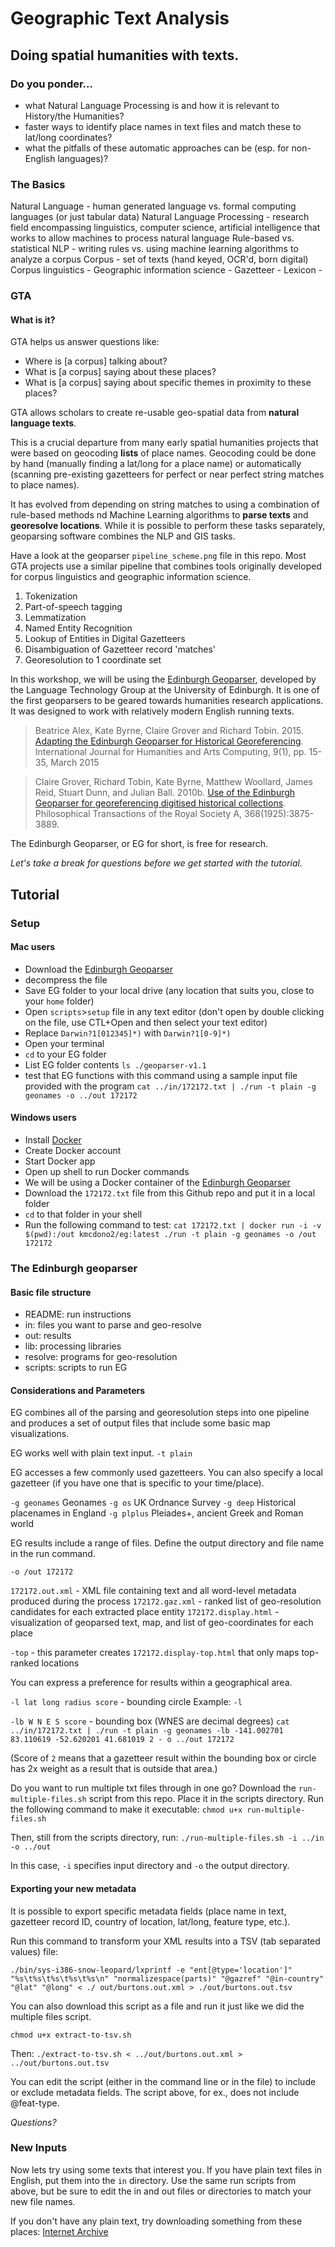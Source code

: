 # Geographic Text Analysis
## Doing spatial humanities with texts.

### Do you ponder...

- what Natural Language Processing is and how it is relevant to History/the Humanities?
- faster ways to identify place names in text files and match these to lat/long coordinates?
- what the pitfalls of these automatic approaches can be (esp. for non-English languages)?

### The Basics

Natural Language - human generated language vs. formal computing languages (or just tabular data)
Natural Language Processing - research field encompassing linguistics, computer science, artificial intelligence that works to allow machines to process natural language
Rule-based vs. statistical NLP - writing rules vs. using machine learning algorithms to analyze a corpus
Corpus - set of texts (hand keyed, OCR'd, born digital)
Corpus linguistics -
Geographic information science -
Gazetteer -
Lexicon -



### GTA
#### What is it?
GTA helps us answer questions like:

- Where is [a corpus] talking about?
- What is [a corpus] saying about these places?
- What is [a corpus] saying about specific themes in proximity to these places?

GTA allows scholars to create re-usable geo-spatial data from **natural language texts**.

This is a crucial departure from many early spatial humanities projects that were based on geocoding **lists** of place names. Geocoding could be done by hand (manually finding a lat/long for a place name) or automatically (scanning pre-existing gazetteers for perfect or near perfect string matches to place names).

It has evolved from depending on string matches to using a combination of rule-based methods nd Machine Learning algorithms to **parse texts** and **georesolve locations**. While it is possible to perform these tasks separately, geoparsing software combines the NLP and GIS tasks.

Have a look at the geoparser `pipeline_scheme.png` file in this repo. Most GTA projects use a similar pipeline that combines tools originally developed for corpus linguistics and geographic information science.

1. Tokenization
2. Part-of-speech tagging
3. Lemmatization
4. Named Entity Recognition
5. Lookup of Entities in Digital Gazetteers
6. Disambiguation of Gazetteer record 'matches'
7. Georesolution to 1 coordinate set

In this workshop, we will be using the [Edinburgh Geoparser](https://www.ltg.ed.ac.uk/software/geoparser/), developed by the Language Technology Group at the University of Edinburgh. It is one of the first geoparsers to be geared towards humanities research applications. It was designed to work with relatively modern English running texts.

> Beatrice Alex, Kate Byrne, Claire Grover and Richard Tobin. 2015. [Adapting the Edinburgh Geoparser for Historical Georeferencing](https://www.euppublishing.com/doi/pdfplus/10.3366/ijhac.2015.0136). International Journal for Humanities and Arts Computing, 9(1), pp. 15-35, March 2015

> Claire Grover, Richard Tobin, Kate Byrne, Matthew Woollard, James Reid, Stuart Dunn, and Julian Ball. 2010b. [Use of the Edinburgh Geoparser for georeferencing digitised historical collections](http://homepages.inf.ed.ac.uk/grover/papers/PTRS-A-2010-Grover-3875-89.pdf). Philosophical Transactions of the Royal Society A, 368(1925):3875-3889.

The Edinburgh Geoparser, or EG for short, is free for research.

*Let's take a break for questions before we get started with the tutorial.*

## Tutorial

### Setup
#### Mac users
- Download the [Edinburgh Geoparser](https://www.ltg.ed.ac.uk/software/geoparser/)
- decompress the file
- Save EG folder to your local drive (any location that suits you, close to your `home` folder)
- Open `scripts`>`setup` file in any text editor (don't open by double clicking on the file, use CTL+Open and then select your text editor)
- Replace  `Darwin?1[012345]*)` with `Darwin?1[0-9]*)`
- Open your terminal
- `cd` to your EG folder
- List EG folder contents `ls ./geoparser-v1.1`
- test that EG functions with this command using a sample input file provided with the program `cat ../in/172172.txt | ./run -t plain -g geonames -o ../out 172172`


#### Windows users
- Install [Docker](https://docs.docker.com/docker-for-windows/install/)
- Create Docker account
- Start Docker app
- Open up shell to run Docker commands
- We will be using a Docker container of the [Edinburgh Geoparser](https://hub.docker.com/r/kmcdono2/eg/)
- Download the `172172.txt` file from this Github repo and put it in a local folder
- `cd` to that folder in your shell
- Run the following command to test: `cat 172172.txt | docker run -i -v $(pwd):/out kmcdono2/eg:latest ./run -t plain -g geonames -o /out 172172`

### The Edinburgh geoparser
#### Basic file structure

- README: run instructions
- in: files you want to parse and geo-resolve
- out: results
- lib: processing libraries
- resolve: programs for geo-resolution
- scripts: scripts to run EG

#### Considerations and Parameters

EG combines all of the parsing and georesolution steps into one pipeline and produces a set of output files that include some basic map visualizations.

EG works well with plain text input.
`-t plain`

EG accesses a few commonly used gazetteers. You can also specify a local gazetteer (if you have one that is specific to your time/place).

`-g geonames` Geonames
`-g os`       UK Ordnance Survey
`-g deep`     Historical placenames in England
`-g plplus`   Pleiades+, ancient Greek and Roman world

EG results include a range of files. Define the output directory and file name in the run command.

`-o /out 172172`

`172172.out.xml` - XML file containing text and all word-level metadata produced during the process
`172172.gaz.xml` - ranked list of geo-resolution candidates for each extracted place entity
`172172.display.html` - visualization of geoparsed text, map, and list of geo-coordinates for each place

`-top` - this parameter creates `172172.display-top.html` that only maps top-ranked locations

You can express a preference for results within a geographical area.

`-l lat long radius score` - bounding circle
Example: `-l `

`-lb W N E S score` - bounding box
(WNES are decimal degrees)
`cat ../in/172172.txt | ./run -t plain -g geonames
-lb -141.002701 83.110619 -52.620201 41.681019 2 -
o ../out 172172`

(Score of `2` means that a gazetteer result within the bounding box or circle has 2x weight as a result that is outside that area.)

Do you want to run multiple txt files through in one go? Download the `run-multiple-files.sh` script from this repo. Place it in the scripts directory. Run the following command to make it executable: `chmod u+x run-multiple-files.sh`

Then, still from the scripts directory, run:
`./run-multiple-files.sh -i ../in -o ../out`

In this case, `-i` specifies input directory and `-o` the output directory.

#### Exporting your new metadata

It is possible to export specific metadata fields (place name in text, gazetteer record ID, country of location, lat/long, feature type, etc.).

Run this command to transform your XML results into a TSV (tab separated values) file:

`./bin/sys-i386-snow-leopard/lxprintf -e
"ent[@type='location']" "%s\t%s\t%s\t%s\t%s\n" "normalizespace(parts)"
"@gazref" "@in-country" "@lat" "@long" < ./
out/burtons.out.xml > ./out/burtons.out.tsv`

You can also download this script as a file and run it just like we did the multiple files script.

`chmod u+x extract-to-tsv.sh`

Then: `./extract-to-tsv.sh < ../out/burtons.out.xml > ../out/burtons.out.tsv`

You can edit the script (either in the command line or in the file) to include or exclude metadata fields. The script above, for ex., does not include @feat-type.

*Questions?*

### New Inputs

Now lets try using some texts that interest you.
If you have plain text files in English, put them into the `in` directory. Use the same run scripts from above, but be sure to edit the in and out files or directories to match your new file names.

If you don't have any plain text, try downloading something from these places:
[Internet Archive](https://archive.org/)
